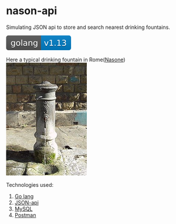 # nason-api
Simulating JSON api to store and search nearest drinking fountains.

![golangversion](https://github.com/edoardottt/nason-api/blob/master/images/golang.svg)

Here a typical drinking fountain in Rome([Nasone](https://en.wikipedia.org/wiki/Nasone))
![Nasone](https://github.com/edoardottt/nason-api/blob/master/images/nasone.JPG)

Technologies used:

1. [Go lang](https://golang.org/)
2. [JSON-api](https://jsonapi.org/)
3. [MySQL](https://www.mysql.com)
4. [Postman](https://www.postman.com/)

